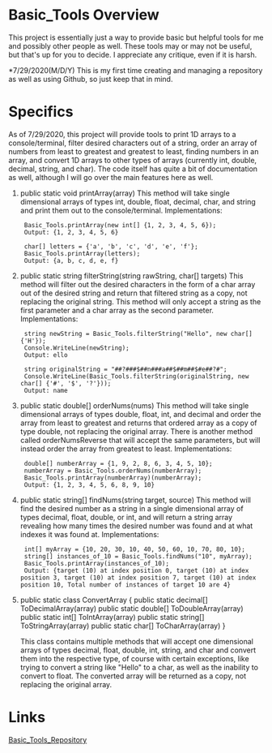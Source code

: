 # Basic_Tools Overview

This project is essentially just a way to provide basic but helpful tools for me and possibly other people as well. These tools may or may not be useful, but that's up for you to decide. I appreciate any critique, even if it is harsh.

*7/29/2020(M/D/Y) This is my first time creating and managing a repository as well as using Github, so just keep that in mind.

# Specifics

As of 7/29/2020, this project will provide tools to print 1D arrays to a console/terminal, filter desired characters out of a string, order an array of numbers from least to greatest and greatest to least, finding numbers in an array, and convert 1D arrays to other types of arrays (currently int, double, decimal, string, and char). The code itself has quite a bit of documentation as well, although I will go over the main features here as well.

1. public static void printArray(array)
    This method will take single dimensional arrays of types int, double, float, decimal, char, and string and print them out to the console/terminal. 
    Implementations:
    
        Basic_Tools.printArray(new int[] {1, 2, 3, 4, 5, 6});
        Output: {1, 2, 3, 4, 5, 6}
        
        char[] letters = {'a', 'b', 'c', 'd', 'e', 'f'};
        Basic_Tools.printArray(letters);
        Output: {a, b, c, d, e, f}
        
2. public static string filterString(string rawString, char[] targets)
    This method will filter out the desired characters in the form of a char array out of the desired string and return that filtered string as a copy, not replacing the   original string. This method will only accept a string as the first parameter and a char array as the second parameter.
    Implementations:
        
        string newString = Basic_Tools.filterString("Hello", new char[] {'H'});
        Console.WriteLine(newString);
        Output: ello
        
        string originalString = "##?###$##n###a##$##m##$#e##?#";
        Console.WriteLine(Basic_Tools.filterString(originalString, new char[] {'#', '$', '?'}));
        Output: name
        
3. public static double[] orderNums(nums)
    This method will take single dimensional arrays of types double, float, int, and decimal and order the array from least to greatest and returns that ordered array as a copy of type double, not replacing the original array. There is another method called orderNumsReverse that will accept the same parameters, but will instead order the array from greatest to least.
    Implementations:
    
        double[] numberArray = {1, 9, 2, 8, 6, 3, 4, 5, 10};
        numberArray = Basic_Tools.orderNums(numberArray);
        Basic_Tools.printArray(numberArray)(numberArray);
        Output: {1, 2, 3, 4, 5, 6, 8, 9, 10}
        
4. public static string[] findNums(string target, source)
    This method will find the desired number as a string in a single dimensional array of types decimal, float, double, or int, and will return a string array revealing how many times the desired number was found and at what indexes it was found at.
    Implementations:
    
        int[] myArray = {10, 20, 30, 10, 40, 50, 60, 10, 70, 80, 10};
        string[] instances_of_10 = Basic_Tools.findNums("10", myArray); 
        Basic_Tools.printArray(instances_of_10);
        Output: {target (10) at index position 0, target (10) at index position 3, target (10) at index position 7, target (10) at index position 10, Total number of instances of target 10 are 4}
        
5. public static class ConvertArray
   {
   		public static decimal[] ToDecimalArray(array)
		public static double[] ToDoubleArray(array)
		public static int[] ToIntArray(array)
		public static string[] ToStringArray(array)
		public static char[] ToCharArray(array)
   }
   
   This class contains multiple methods that will accept one dimensional arrays of types decimal, float, double, int, string, and char and convert them into the respective type, of course with certain exceptions, like trying to convert a string like "Hello" to a char, as well as the inability to convert to float. The converted array will be returned as a copy, not replacing the original array. 

# Links

[Basic_Tools_Repository](https://github.com/GameAddict23/Basic_Tools_Code)

